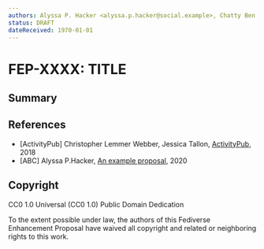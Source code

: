 ```yaml
---
authors: Alyssa P. Hacker <alyssa.p.hacker@social.example>, Chatty Ben <ben@chatty.example>
status: DRAFT
dateReceived: 1970-01-01
---
```

# FEP-XXXX: TITLE


## Summary

<!-- A short summary (no more than 200 words) of the proposal. -->


## References

- [ActivityPub] Christopher Lemmer Webber, Jessica Tallon, [ActivityPub](https://www.w3.org/TR/activitypub/), 2018
- [ABC] Alyssa P.Hacker, [An example proposal](http://example.org/abc.html), 2020


## Copyright

CC0 1.0 Universal (CC0 1.0) Public Domain Dedication 

To the extent possible under law, the authors of this Fediverse Enhancement Proposal have waived all copyright and related or neighboring rights to this work.
